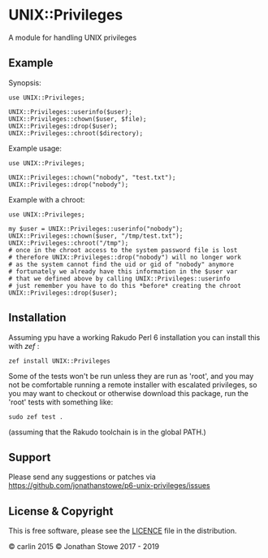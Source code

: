 # UNIX::Privileges #

A module for handling UNIX privileges

## Example ##

Synopsis:

	use UNIX::Privileges;

	UNIX::Privileges::userinfo($user);
	UNIX::Privileges::chown($user, $file);
	UNIX::Privileges::drop($user);
	UNIX::Privileges::chroot($directory);

Example usage:

	use UNIX::Privileges;

	UNIX::Privileges::chown("nobody", "test.txt");
	UNIX::Privileges::drop("nobody");

Example with a chroot:

	use UNIX::Privileges;

	my $user = UNIX::Privileges::userinfo("nobody");
	UNIX::Privileges::chown($user, "/tmp/test.txt");
	UNIX::Privileges::chroot("/tmp");
	# once in the chroot access to the system password file is lost
	# therefore UNIX::Privileges::drop("nobody") will no longer work
	# as the system cannot find the uid or gid of "nobody" anymore
	# fortunately we already have this information in the $user var
	# that we defined above by calling UNIX::Privileges::userinfo
	# just remember you have to do this *before* creating the chroot
	UNIX::Privileges::drop($user);

## Installation

Assuming ypu have a working Rakudo Perl 6 installation you can install
this with *zef* :

    zef install UNIX::Privileges

Some of the tests won't be run unless they are run as 'root', and you
may not be comfortable running a remote installer with escalated
privileges, so you may want to checkout or otherwise download this
package, run the 'root' tests with something like:

    sudo zef test .

(assuming that the Rakudo toolchain is in the global PATH.)


## Support

Please send any suggestions or patches via https://github.com/jonathanstowe/p6-unix-privileges/issues

## License & Copyright

This is free software, please see the [LICENCE](LICENCE) file in the distribution.

© carlin 2015
© Jonathan Stowe 2017 - 2019
